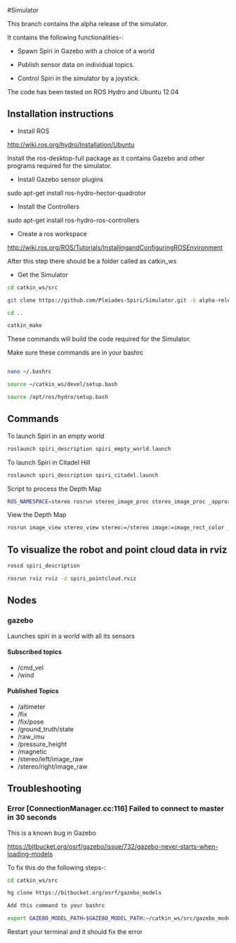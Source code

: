 #Simulator


This branch contains the alpha release of the simulator.

It contains the following functionalities-:

- Spawn Spiri in Gazebo with a choice of a world

- Publish sensor data on individual topics.

- Control Spiri in the simulator by a joystick.

The code has been tested on ROS Hydro and Ubuntu 12.04

## Installation instructions



- Install ROS

http://wiki.ros.org/hydro/Installation/Ubuntu

Install the ros-desktop-full package as it contains Gazebo and other programs required for the simulator.

- Install Gazebo sensor plugins

sudo apt-get install ros-hydro-hector-quadrotor

- Install the Controllers

sudo apt-get install ros-hydro-ros-controllers

- Create a ros workspace

http://wiki.ros.org/ROS/Tutorials/InstallingandConfiguringROSEnvironment

After this step there should be a folder called as catkin_ws

- Get the Simulator

```bash
cd catkin_ws/src

git clone https://github.com/Pleiades-Spiri/Simulator.git -b alpha-release

cd ..

catkin_make
```

These commands will build the code required for the Simulator.

Make sure these commands are in your bashrc
```bash

nano ~/.bashrc

source ~/catkin_ws/devel/setup.bash

source /opt/ros/hydro/setup.bash
```

## Commands


To launch Spiri in an empty world

```bash
roslaunch spiri_description spiri_empty_world.launch
```

To launch Spiri in Citadel Hill

```bash
roslaunch spiri_description spiri_citadel.launch
```

Script to process the Depth Map

```bash
ROS_NAMESPACE=stereo rosrun stereo_image_proc stereo_image_proc _approximate_sync:=True _queue_size:=10
```

View the Depth Map

```bash
rosrun image_view stereo_view stereo:=/stereo image:=image_rect_color _approximate_sync:=True _queue_size:=10
```


## To visualize the robot and point cloud data in rviz

```bash
roscd spiri_description

rosrun rviz rviz -d spiri_pointcloud.rviz
```

## Nodes

### gazebo
Launches spiri in a world with all its sensors

#### Subscribed topics 

- /cmd_vel
- /wind
#### Published Topics

- /altimeter
- /fix
- /fix/pose
- /ground_truth/state
- /raw_imu
- /pressure_height
- /magnetic
- /stereo/left/image_raw
- /stereo/right/image_raw


## Troubleshooting

### Error [ConnectionManager.cc:116] Failed to connect to master in 30 seconds

This is a known bug in Gazebo

https://bitbucket.org/osrf/gazebo/issue/732/gazebo-never-starts-when-loading-models

To fix this do the following steps-:

```bash
cd catkin_ws/src

hg clone https://bitbucket.org/osrf/gazebo_models

Add this command to your bashrc

export GAZEBO_MODEL_PATH=$GAZEBO_MODEL_PATH:~/catkin_ws/src/gazebo_models
```

Restart your terminal and it should fix the error
